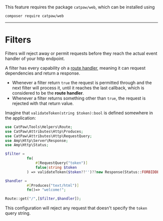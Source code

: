 This feature requires the package `catpaw/web`, which can be installed using<br/>
```
composer require catpaw/web
```
<hr/>

# Filters

Filters will reject away or permit requests before they reach the actual event handler of your http endpoint.<br/>

A filter has every capability oh a [route handler](./1.RouteHandlers.md), meaning it can request dependencies and return a
response.<br/>

- Whenever a filter return `true` the request is permitted through and the next filter will process it, until it reaches
  the last callback, which is considered to be the **route handler**.
- Whenever a filter returns something other than `true`, the request is rejected with that return value.

Imagine that `validateToken(string $token):bool` is defined somewhere in the application:

```php
use CatPaw\Tools\Helpers\Route;
use CatPaw\Attributes\Http\Produces;
use CatPaw\Attributes\Http\RequestQuery;
use Amp\Http\Server\Response;
use Amp\Http\Status;

$filter = 
          fn(
              #[RequestQuery("token")] 
              false|string $token
          ) => validateToken($token??'')??new Response(Status::FORBIDDEN,[],"Invalid token.");

$handler =
          #[Produces("text/html")] 
          fn()=> "welcome!";

Route::get("/",[$filter,$handler]);
```

This configuration will reject any request that doesn't specify the `token` query string.